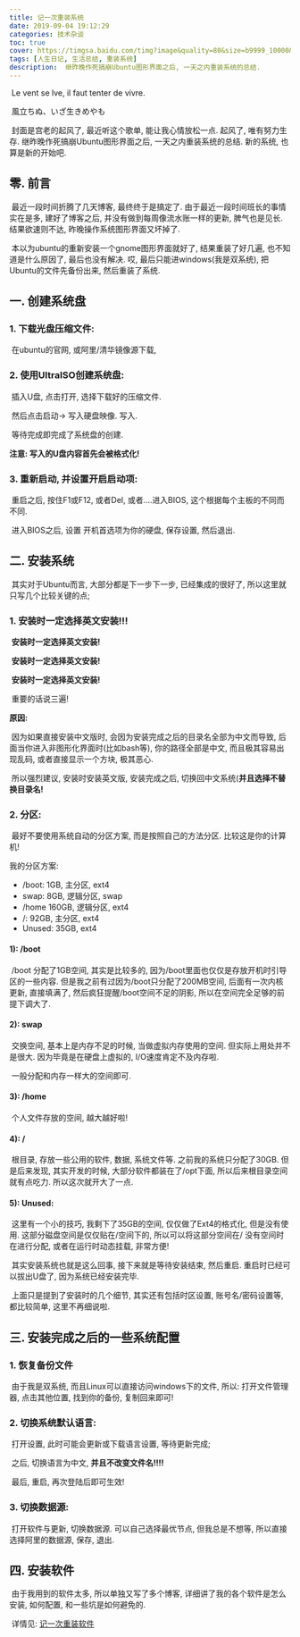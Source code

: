 ```yaml
---
title: 记一次重装系统
date: 2019-09-04 19:12:29
categories: 技术杂谈
toc: true
cover: https://timgsa.baidu.com/timg?image&quality=80&size=b9999_10000&sec=1567446328536&di=428244a376ec17733a14c3ba9ad068f3&imgtype=0&src=http%3A%2F%2Fb-ssl.duitang.com%2Fuploads%2Fblog%2F201404%2F24%2F20140424161742_4KBkK.thumb.1000_0.jpeg
tags: [人生日记, 生活总结, 重装系统]
description:  继昨晚作死搞崩Ubuntu图形界面之后, 一天之内重装系统的总结.
---
```




​		Le vent se lve, il faut tenter de vivre.

​		風立ちぬ、いざ生きめやも

​		封面是宫老的起风了, 最近听这个歌单, 能让我心情放松一点. 起风了, 唯有努力生存. 继昨晚作死搞崩Ubuntu图形界面之后, 一天之内重装系统的总结. 新的系统, 也算是新的开始吧. 

<!--more-->

## 零. 前言

​		最近一段时间折腾了几天博客, 最终终于是搞定了. 由于最近一段时间班长的事情实在是多, 建好了博客之后, 并没有做到每周像流水账一样的更新, 脾气也是见长. 结果欲速则不达, 昨晚操作系统图形界面又坏掉了. 

​		本以为ubuntu的重新安装一个gnome图形界面就好了, 结果重装了好几遍, 也不知道是什么原因了, 最后也没有解决. 哎, 最后只能进windows(我是双系统), 把Ubuntu的文件先备份出来, 然后重装了系统.

## 一. 创建系统盘

### 1. 下载光盘压缩文件:

​		在ubuntu的官网, 或阿里/清华镜像源下载[](https://ubuntu.com/download/desktop), 

### 2. 使用UltraISO创建系统盘:

​		插入U盘, 点击打开, 选择下载好的压缩文件. 

​		然后点击启动-> 写入硬盘映像. 写入.

​		等待完成即完成了系统盘的创建. 

**注意: 写入的U盘内容首先会被格式化!**	

### 3. 重新启动, 并设置开启启动项:

​		重启之后, 按住F1或F12, 或者Del, 或者....进入BIOS,  这个根据每个主板的不同而不同. 

​		进入BIOS之后, 设置 开机首选项为你的硬盘, 保存设置, 然后退出.

## 二. 安装系统

​		其实对于Ubuntu而言, 大部分都是下一步下一步, 已经集成的很好了, 所以这里就只写几个比较关键的点;

### 1. 安装时一定选择英文安装!!!

​		**安装时一定选择英文安装!**

​		**安装时一定选择英文安装!**

​		**安装时一定选择英文安装!**

​		重要的话说三遍! 

**原因:**

​		因为如果直接安装中文版时, 会因为安装完成之后的目录名全部为中文而导致, 后面当你进入非图形化界面时(比如bash等), 你的路径全部是中文, 而且极其容易出现乱码, 或者直接显示一个方块, 极其恶心.

​		所以强烈建议, 安装时安装英文版, 安装完成之后, 切换回中文系统(**并且选择不替换目录名!**

### 2. 分区:

​		最好不要使用系统自动的分区方案, 而是按照自己的方法分区. 比较这是你的计算机!

我的分区方案:

  - /boot: 1GB, 主分区, ext4
  - swap: 8GB, 逻辑分区, swap
  - /home 160GB, 逻辑分区, ext4
  - /: 92GB, 主分区, ext4
  - Unused: 35GB, ext4

#### 1): /boot

​		/boot 分配了1GB空间, 其实是比较多的, 因为/boot里面也仅仅是存放开机时引导区的一些内容. 但是我之前有过因为/boot只分配了200MB空间, 后面有一次内核更新, 直接填满了, 然后疯狂提醒/boot空间不足的阴影, 所以在空间完全足够的前提下调大了.

#### 2): swap

​		交换空间, 基本上是内存不足的时候, 当做虚拟内存使用的空间. 但实际上用处并不是很大. 因为毕竟是在硬盘上虚拟的, I/O速度肯定不及内存啦. 

​	一般分配和内存一样大的空间即可.

#### 3): /home

​		个人文件存放的空间, 越大越好啦!

#### 4): /

​		根目录, 存放一些公用的软件, 数据, 系统文件等. 之前我的系统只分配了30GB. 但是后来发现, 其实开发的时候, 大部分软件都装在了/opt下面, 所以后来根目录空间就有点吃力. 所以这次就开大了一点.

#### 5): Unused:

​		这里有一个小的技巧, 我剩下了35GB的空间, 仅仅做了Ext4的格式化, 但是没有使用. 这部分磁盘空间是仅仅贴在/空间下的, 所以可以将这部分空间在/ 没有空间时在进行分配, 或者在运行时动态挂载, 非常方便!



​		其实安装系统也就是这么回事, 接下来就是等待安装结束, 然后重启. 重启时已经可以拔出U盘了, 因为系统已经安装完毕.

​		上面只是提到了安装时的几个细节, 其实还有包括时区设置, 账号名/密码设置等, 都比较简单, 这里不再细说啦.

## 三. 安装完成之后的一些系统配置

### 1. 恢复备份文件

​		由于我是双系统, 而且Linux可以直接访问windows下的文件, 所以: 打开文件管理器, 点击其他位置, 找到你的备份, 复制回来即可!

### 2. 切换系统默认语言:

​		打开设置, 此时可能会更新或下载语言设置, 等待更新完成;

​		之后, 切换语言为中文, **并且不改变文件名!!!!**

​		最后, 重启, 再次登陆后即可生效!

### 3. 切换数据源:

​		打开软件与更新, 切换数据源. 可以自己选择最优节点, 但我总是不想等, 所以直接选择阿里的数据源, 保存, 退出.

## 四. 安装软件

​		由于我用到的软件太多, 所以单独又写了多个博客, 详细讲了我的各个软件是怎么安装, 如何配置, 和一些坑是如何避免的.

​	详情见: [记一次重装软件](https://jasonkayzk.github.io/2019/09/04/记一次重装软件/)





